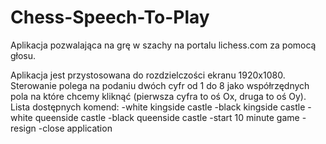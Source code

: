 # Chess-Speech-To-Play
Aplikacja pozwalająca na grę w szachy na portalu lichess.com za pomocą głosu.

Aplikacja jest przystosowana do rozdzielczości ekranu 1920x1080.
Sterowanie polega na podaniu dwóch cyfr od 1 do 8 jako współrzędnych pola na które chcemy kliknąć (pierwsza cyfra to oś Ox, druga to oś Oy).
Lista dostępnych komend:
-white kingside castle
-black kingside castle
-white queenside castle
-black queenside castle
-start 10 minute game
-resign
-close application
